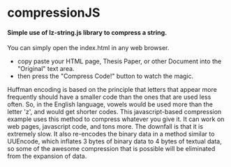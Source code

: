 # compressionJS

#### Simple use of lz-string.js library to compress a string.


You can simply open the index.html in any web browser.

 - copy paste your HTML page, Thesis Paper, or other Document into the "Original" text area. 
 - then press the "Compress Code!" button to watch the magic.

Huffman encoding is based on the principle that letters that appear more frequently should have a smaller code than the ones that are used less often. So, in the English language, vowels would be used more than the letter 'z', and would get shorter codes. This javascript-based compression example uses this method to compress whatever you give it. It can work on web pages, javascript code, and tons more. The downfall is that it is extremely slow. It also re-encodes the binary data in a method similar to UUEncode, which inflates 3 bytes of binary data to 4 bytes of textual data, so some of the awesome compression that is possible will be eliminated from the expansion of data.